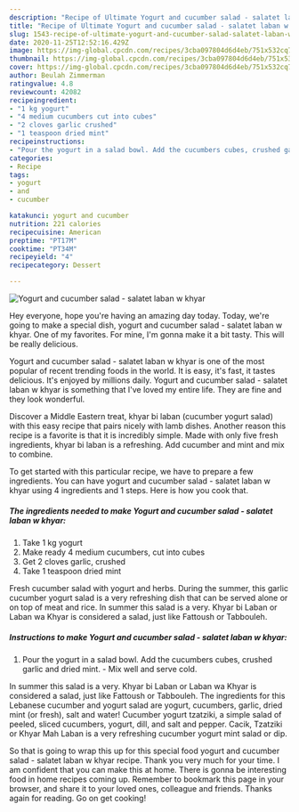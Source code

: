 ```yaml
---
description: "Recipe of Ultimate Yogurt and cucumber salad - salatet laban w khyar"
title: "Recipe of Ultimate Yogurt and cucumber salad - salatet laban w khyar"
slug: 1543-recipe-of-ultimate-yogurt-and-cucumber-salad-salatet-laban-w-khyar
date: 2020-11-25T12:52:16.429Z
image: https://img-global.cpcdn.com/recipes/3cba097804d6d4eb/751x532cq70/yogurt-and-cucumber-salad-salatet-laban-w-khyar-recipe-main-photo.jpg
thumbnail: https://img-global.cpcdn.com/recipes/3cba097804d6d4eb/751x532cq70/yogurt-and-cucumber-salad-salatet-laban-w-khyar-recipe-main-photo.jpg
cover: https://img-global.cpcdn.com/recipes/3cba097804d6d4eb/751x532cq70/yogurt-and-cucumber-salad-salatet-laban-w-khyar-recipe-main-photo.jpg
author: Beulah Zimmerman
ratingvalue: 4.8
reviewcount: 42082
recipeingredient:
- "1 kg yogurt"
- "4 medium cucumbers cut into cubes"
- "2 cloves garlic crushed"
- "1 teaspoon dried mint"
recipeinstructions:
- "Pour the yogurt in a salad bowl. Add the cucumbers cubes, crushed garlic and dried mint.  Mix well and serve cold."
categories:
- Recipe
tags:
- yogurt
- and
- cucumber

katakunci: yogurt and cucumber 
nutrition: 221 calories
recipecuisine: American
preptime: "PT17M"
cooktime: "PT34M"
recipeyield: "4"
recipecategory: Dessert

---
```



![Yogurt and cucumber salad - salatet laban w khyar](https://img-global.cpcdn.com/recipes/3cba097804d6d4eb/751x532cq70/yogurt-and-cucumber-salad-salatet-laban-w-khyar-recipe-main-photo.jpg)

Hey everyone, hope you're having an amazing day today. Today, we're going to make a special dish, yogurt and cucumber salad - salatet laban w khyar. One of my favorites. For mine, I'm gonna make it a bit tasty. This will be really delicious.

Yogurt and cucumber salad - salatet laban w khyar is one of the most popular of recent trending foods in the world. It is easy, it's fast, it tastes delicious. It's enjoyed by millions daily. Yogurt and cucumber salad - salatet laban w khyar is something that I've loved my entire life. They are fine and they look wonderful.

Discover a Middle Eastern treat, khyar bi laban (cucumber yogurt salad) with this easy recipe that pairs nicely with lamb dishes. Another reason this recipe is a favorite is that it is incredibly simple. Made with only five fresh ingredients, khyar bi laban is a refreshing. Add cucumber and mint and mix to combine.


To get started with this particular recipe, we have to prepare a few ingredients. You can have yogurt and cucumber salad - salatet laban w khyar using 4 ingredients and 1 steps. Here is how you cook that.

<!--inarticleads1-->

##### The ingredients needed to make Yogurt and cucumber salad - salatet laban w khyar:

1. Take 1 kg yogurt
1. Make ready 4 medium cucumbers, cut into cubes
1. Get 2 cloves garlic, crushed
1. Take 1 teaspoon dried mint


Fresh cucumber salad with yogurt and herbs. During the summer, this garlic cucumber yogurt salad is a very refreshing dish that can be served alone or on top of meat and rice. In summer this salad is a very. Khyar bi Laban or Laban wa Khyar is considered a salad, just like Fattoush or Tabbouleh. 

<!--inarticleads2-->

##### Instructions to make Yogurt and cucumber salad - salatet laban w khyar:

1. Pour the yogurt in a salad bowl. Add the cucumbers cubes, crushed garlic and dried mint.  - Mix well and serve cold.


In summer this salad is a very. Khyar bi Laban or Laban wa Khyar is considered a salad, just like Fattoush or Tabbouleh. The ingredients for this Lebanese cucumber and yogurt salad are yogurt, cucumbers, garlic, dried mint (or fresh), salt and water! Cucumber yogurt tzatziki, a simple salad of peeled, sliced cucumbers, yogurt, dill, and salt and pepper. Cacik, Tzatziki or Khyar Mah Laban is a very refreshing cucumber yogurt mint salad or dip. 

So that is going to wrap this up for this special food yogurt and cucumber salad - salatet laban w khyar recipe. Thank you very much for your time. I am confident that you can make this at home. There is gonna be interesting food in home recipes coming up. Remember to bookmark this page in your browser, and share it to your loved ones, colleague and friends. Thanks again for reading. Go on get cooking!
